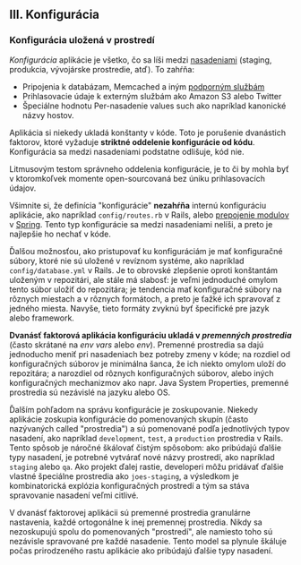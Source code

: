 ## III. Konfigurácia

### Konfigurácia uložená v prostredí

*Konfigurácia* aplikácie je všetko, čo sa líši medzi [nasadeniami](./codebase) (staging, produkcia, vývojárske prostredie, atď).  To zahŕňa:

* Pripojenia k databázam, Memcached a iným [podporným službám](./backing-services)
* Prihlasovacie údaje k externým službám ako Amazon S3 alebo Twitter
* Špeciálne hodnotu Per-nasadenie values such ako napríklad kanonické názvy hostov.

Aplikácia si niekedy ukladá konštanty v kóde. Toto je porušenie dvanástich faktorov, ktoré vyžaduje **striktné oddelenie konfigurácie od kódu**.  Konfigurácia sa medzi nasadeniami podstatne odlišuje, kód nie.

Litmusovým testom správneho oddelenia konfigurácie, je to či by mohla byť v ktoromkoľvek momente open-sourcovaná bez úniku prihlasovacích údajov.

Všimnite si, že definícia "konfigurácie" **nezahŕňa** internú konfiguráciu aplikácie, ako napríklad `config/routes.rb` v Rails, alebo [prepojenie modulov](http://docs.spring.io/spring/docs/current/spring-framework-reference/html/beans.html) v [Spring](http://spring.io/).  Tento typ konfigurácie sa medzi nasadeniami nelíši, a preto je najlepšie ho nechať v kóde.

Ďalšou možnosťou, ako pristupovať ku konfiguráciám je mať konfiguračné súbory, ktoré nie sú uložené v revíznom systéme, ako napríklad `config/database.yml` v Rails.  Je to obrovské zlepšenie oproti konštantám uloženým v repozitári, ale stále má slabosť: je veľmi jednoduché omylom tento súbor uložiť do repozitára; je tendencia mať konfiguračné súbory na rôznych miestach a v rôznych formátoch, a preto je ťažké ich spravovať z jedného miesta. Navyše, tieto formáty zvyknú byť špecifické pre jazyk alebo framework.

**Dvanásť faktorová aplikácia konfiguráciu ukladá v *premenných prostredia*** (často skrátané na *env vars* alebo *env*).  Premenné prostredia sa dajú jednoducho meniť pri nasadeniach bez potreby zmeny v kóde; na rozdiel od konfiguračných súborov je minimálna šanca, že ich niekto omylom uloží do repozitára; a narozdiel od rôznych konfiguračných súborov, alebo iných konfiguračných mechanizmov ako napr. Java System Properties, premenné prostredia sú nezávislé na jazyku alebo OS.

Ďalším pohľadom na správu konfigurácie je zoskupovanie.  Niekedy aplikácie zoskupia konfigurácie do pomenovaných skupín (často nazývaných called "prostredia") a sú pomenované podľa jednotlivých typov nasadení, ako napríklad `development`, `test`, a `production` prostredia v Rails.  Tento spôsob je náročné škálovať čistým spôsobom: ako pribúdajú ďalšie typy nasadení, je potrebné vytvárať nové názvy prostredí, ako napríklad `staging` alebo `qa`.  Ako projekt ďalej rastie, developeri môžu pridávať ďalšie vlastné špeciálne prostredia ako `joes-staging`, a výsledkom je kombinatorická explózia konfiguračných prostredí a tým sa stáva spravovanie nasadení veľmi citlivé.

V dvanásť faktorovej aplikácii sú premenné prostredia granulárne nastavenia, každé ortogonálne k inej premennej prostredia.  Nikdy sa nezoskupujú spolu do pomenovaných "prostredí", ale namiesto toho sú nezávisle spravované pre každé nasadenie.  Tento model sa plynule škáluje počas prirodzeného rastu aplikácie ako pribúdajú ďalšie typy nasadení.
